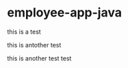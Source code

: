employee-app-java
=================
this is a test

this is antother test

this is another test test
